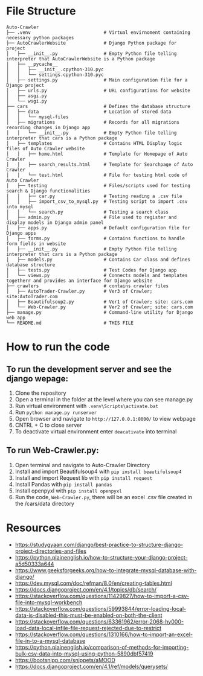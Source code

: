 # File Structure
    Auto-Crawler
    ├── .venv                           # Virtual envirnoment containing necessary python packages
    ├── AutoCrawlerWebsite              # Django Python package for project
    │   ├── __init__.py                 # Empty Python file telling interpreter that AutoCrawlerWebsite is a Python package
    │   ├── __pycache__
    │   │   ├── __init__.cpython-310.pyc
    │   │   └── settings.cpython-310.pyc
    │   ├── settings.py                 # Main configuration file for a Django project
    │   ├── urls.py                     # URL configurations for website
    │   ├── asgi.py    
    │   └── wsgi.py
    ├── cars                            # Defines the database structure
    │   ├── data                        # Location of stored data
    │   │   └── mysql-files
    │   ├── migrations                  # Records for all migrations recording changes in Django app
    │   │   └── __init__.py             # Empty Python file telling interpreter that cars is a Python package
    │   ├── templates                   # Contains HTML Display logic files of Auto Crawler website 
    │   │   ├── home.html               # Template for Homepage of Auto Crawler
    │   │   ├── search_results.html     # Template for Searchpage of Auto Crawler
    │   │   └── test.html               # File for testing html code of Auto Crawler
    │   ├── testing                     # Files/scripts used for testing search & Django functionalities
    │   │   ├── car.py                  # Testing reading a .csv file
    │   │   ├── import_csv_to_mysql.py  # Testing script to import .csv into mysql
    │   │   └── search.py               # Testing a search class
    │   ├── admin.py                    # File used to register and display models in Django admin panel
    │   ├── apps.py                     # Default configuration file for Django apps
    │   ├── forms.py                    # Contains functions to handle form fields in website
    │   ├── __init__.py                 # Empty Python file telling interpreter that cars is a Python package
    │   ├── models.py                   # Contains Car class and defines database structure
    │   ├── tests.py                    # Test Codes for Django app
    │   └── views.py                    # Connects models and templates togetherr and provides an interface for Django website
    ├── crawlers                        # contains crawler files
    │   ├── AutoTrader-Crawler.py       # Ver3 of Crawler; site:AutoTrader.com
    │   ├── Beautifulsoup2.py           # Ver1 of Crawler; site: cars.com
    │   └── Web-Crawler.py              # Ver2 of Crawler; site: cars.com
    ├── manage.py                       # Command-line utility for Django web app
    └── README.md                       # THIS FILE

# How to run the code

## To run the development server and see the django wepage:
1. Clone the repository
2. Open a terminal in the folder at the level where you can see manage.py
3. Run virtual environment with `.venv\Scripts\activate.bat`
6. Run `python manage.py runserver`
7. Open browser and navigate to `http://127.0.0.1:8000/` to view webpage
8. CNTRL + C to close server
9. To deactivate virtual environment enter `deacativate` into terminal

## To run Web-Crawler.py:
1. Open terminal and navigate to Auto-Crawler Directory
2. Install and import Beautifulsoup4 with `pip install beautifulsoup4`
2. Install and import Request lib with `pip install request`
3. Install Pandas with `pip install pandas`
4. Install openpyxl with `pip install openpyxl`
5. Run the code, `Web-Crawler.py`, there will be an excel .csv file created in the /cars/data directory 

# Resources
- https://studygyaan.com/django/best-practice-to-structure-django-project-directories-and-files
- https://python.plainenglish.io/how-to-structure-your-django-project-a5d50333a644
- https://www.geeksforgeeks.org/how-to-integrate-mysql-database-with-django/
- https://dev.mysql.com/doc/refman/8.0/en/creating-tables.html
- https://docs.djangoproject.com/en/4.1/topics/db/search/
- https://stackoverflow.com/questions/11429827/how-to-import-a-csv-file-into-mysql-workbench
- https://stackoverflow.com/questions/59993844/error-loading-local-data-is-disabled-this-must-be-enabled-on-both-the-client
- https://stackoverflow.com/questions/63361962/error-2068-hy000-load-data-local-infile-file-request-rejected-due-to-restrict
- https://stackoverflow.com/questions/1310166/how-to-import-an-excel-file-in-to-a-mysql-database
- https://python.plainenglish.io/comparison-of-methods-for-importing-bulk-csv-data-into-mysql-using-python-5890dbf57419
- https://bootsnipp.com/snippets/aMOOD
- https://docs.djangoproject.com/en/4.1/ref/models/querysets/